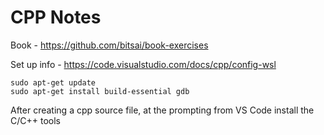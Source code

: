 # CPP Notes

Book - https://github.com/bitsai/book-exercises

Set up info - https://code.visualstudio.com/docs/cpp/config-wsl

```
sudo apt-get update
sudo apt-get install build-essential gdb
```

After creating a cpp source file, at the prompting from VS Code install the C/C++ tools

